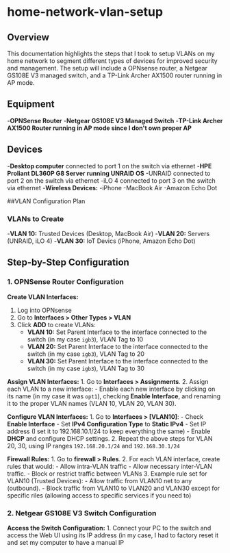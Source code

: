 # home-network-vlan-setup
## Overview
This documentation highlights the steps that I took to setup VLANs on my home network to segment different types of devices for improved security and management. The setup will include a OPNsense router, a Netgear GS108E V3 managed switch, and a TP-Link Archer AX1500 router running in AP mode.

## Equipment
  -**OPNSense Router**
  -**Netgear GS108E V3 Managed Switch**
  -**TP-Link Archer AX1500 Router running in AP mode since I don't own proper AP**

## Devices
-**Desktop computer** connected to port 1 on the switch via ethernet
-**HPE Proliant DL360P G8 Server running UNRAID OS**
-UNRAID connected to port 2 on the switch via ethernet
-iLO 4 connected to port 3 on the switch via ethernet
-**Wireless Devices:**
  -iPhone
  -MacBook Air
  -Amazon Echo Dot

##VLAN Configuration Plan

### VLANs to Create
  -**VLAN 10:** Trusted Devices (Desktop, MacBook Air)
  -**VLAN 20:** Servers (UNRAID, iLO 4)
  -**VLAN 30:** IoT Devics (iPhone, Amazon Echo Dot)

## Step-by-Step Configuration

### 1. OPNSense Router Configuration

**Create VLAN Interfaces:**
  1. Log into OPNsense
  2. Go to **Interfaces > Other Types > VLAN**
  3. Click **ADD** to create VLANs:
     - **VLAN 10:** Set Parent Interface to the interface connected to the switch (in my case `igb3`), VLAN Tag to 10
     - **VLAN 20:** Set Parent Interface to the interface connected to the switch (in my case `igb3`), VLAN Tag to 20
     - **VLAN 30:** Set Parent Interface to the interface connected to the switch (in my case `igb3`), VLAN Tag to 30

  **Assign VLAN Interfaces:**
    1. Go to **Interfaces > Assignments**.
    2. Assign each VLAN to a new interface: 
        - Enable each new interface by clicking on its name (in my case it was `opt1`), checking **Enable Interface**, and renaming it to the proper VLAN names (VLAN 10, VLAN 20, VLAN 30).

  **Configure VLAN Interfaces:**
    1. Go to **Interfaces > [VLAN10]**:
      - Check **Enable Interface**
      - Set **IPv4 Configuration Type** to **Static IPv4**
      - Set IP address (I set it to 192.168.10.1/24 to keep everything the same)
      - Enable **DHCP** and configure DHCP settings. 
    2. Repeat the above steps for VLAN 20, 30, using IP ranges `192.168.20.1/24` and `192.168.30.1/24`


  **Firewall Rules:**
    1. Go to **firewall > Rules**.
    2. For each VLAN interface, create rules that would: 
      - Allow intra-VLAN traffic
      - Allow necessary inter-VLAN traffic. 
      - Block or restrict traffic between VLANs
    3. Example rule set for VLAN10 (Trusted Devices):
        - Allow traffic from VLAN10 net to any (outbound).
        - Block traffic from VLAN10 to VLAN20 and VLAN30 except for specific riles (allowing access to specific services if you need to)

  ### 2. Netgear GS108E V3 Switch Configuration

  **Access the Switch Configuration:**
    1. Connect your PC to the switch and access the Web UI using its IP address (in my case, I had to factory reset it and set my computer to have a manual IP 
